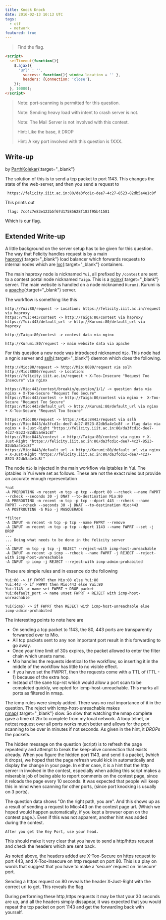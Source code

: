 ```yaml
---
title: Knock Knock
date: 2016-02-13 10:13 UTC
tags: 
  - ctf
  - network
featured: true
---
```


> Find the flag.

~~~ html
<script>
  setTimeout(function(){
    $.ajax({
      'url' : '',
        success: function(){ window.location = '' },
        headers: {Connection: 'close'},
    });
  }, 10000);
</script>
~~~

> Note: port-scanning is permitted for this question.
>
> Note: Sending heavy load with intent to crash server is not.
>
> Note: The Mail Server is not involved with this contest. 
>
> Hint: Like the base, it DROP
>
> Hint: A key port involved with this question is 1XXX.

## Write-up

by [ParthKolekar](https://github.com/ParthKolekar){:target="_blank"}

The solution of this is to send a tcp packet to port 1143. This changes
the state of the web-server, and then you send a request to 
    
     https://felicity.iiit.ac.in:80/da3fcd1c-dee7-4c27-8523-82db5a4e1c8f

This prints out 
    
     flag: 7cc4c7e83e122b5f67d17585628f182f95b41581

Which is our flag.

## Extended Write-up

A little background on the server setup has to be given for this question.
The way that Felicity handles request is by a main [haproxy](http://www.haproxy.org/){:target="_blank"} load
balancer which forwards requests to internal nodes which are [lxc](https://linuxcontainers.org/){:target="_blank"} containers.

The main haproxy node is nicknamed `Yui`, all prefixed by `/contest` are sent to a contest portal
node nicknamed `Taiga`. This is a [nginx](http://nginx.org/){:target="_blank"} server. The main website is handled 
on a node nicknamed `Kurumi`. Kurumi is a [apache](http://httpd.apache.org/){:target="_blank"} server. 

The workflow is something like this 

    http://Yui:80/request -> Location: https://felicity.iiit.ac.in/request via haproxy
    https://Yui:443/contest -> http://Taiga:80/contest via haproxy
    https://Yui:443/default_url -> http://Kurumi:80/default_url via haproxy

    http://Taiga:80/contest -> contest data via nginx

    http://Kurumi:80/request -> main website data via apache

For this question a new node was introduced nicknamed `Mio`. This node had a ngnix server and 
[sslh](http://www.rutschle.net/tech/sslh.shtml){:target="_blank"} daemon which does the following.

    http://Mio:80/request -> http://Mio:8080/request via sslh
    http://Mio:8080/request -> Location: https://felicity.iiit.ac.in/request + X-Too-Insecure "Request Too Insecure" via nginx

    https://Mio:443/contest/breakin/question/1/1/ -> question data via nginx + X-Too-Secure "Request Too Secure"
    https://Mio:443/contest -> http://Taiga:80/contest via nginx +  X-Too-Secure "Request Too Secure"
    https://Mio:443/default_url -> http://Kurumi:80/default_url via nginx + X-Too-Secure "Request Too Secure"

    https://Mio:80/request -> https://Mio:8443/request via sslh
    https://Mio:8443/da3fcd1c-dee7-4c27-8523-82db5a4e1c8f -> flag data via nginx + X-Just-Right "https://felicity.iiit.ac.in:80/da3fcd1c-dee7-4c27-8523-82db5a4e1c8f"
    https://Mio:8443/contest -> http://Taiga:80/contest via nginx + X-Just-Right "https://felicity.iiit.ac.in:80/da3fcd1c-dee7-4c27-8523-82db5a4e1c8f"
    https://Mio:8443/default_url -> http://Kurumi:80/default_url via nginx + X-Just-Right "https://felicity.iiit.ac.in:80/da3fcd1c-dee7-4c27-8523-82db5a4e1c8f"
    
The node `Mio` is injected in the main workflow via iptables in Yui.
The iptables in Yui were set as follows. These are not the exact rules but provide an 
accurate enough representation

    *nat
    -A PREROUTING -m recent -m tcp -p tcp --dport 80 --rcheck --name FWPRT --rcheck --seconds 30 -j DNAT --to-destination Mio:80
    -A PREROUTING -m recent -m tcp -p tcp --dport 443 --rcheck --name FWPRT --rcheck --seconds 30 -j DNAT --to-destination Mio:443
    -A POSTROUTING -S Mio -j MASQUERADE

    *filter
    -A INPUT -m recent -m tcp -p tcp --name FWPRT --remove 
    -A INPUT -m recent -m tcp -p tcp --dport 1143 --name FWPRT --set -j DROP
    ...
    ... Doing what needs to be done in the felicity server
    ...
    -A INPUT -m tcp -p tcp -j REJECT --reject-with icmp-host-unreachable
    -A INPUT -m recent -p icmp --rcheck --name FWPRT -j REJECT --reject-with icmp-host-unreachable
    -A INPUT -p icmp -j REJECT --reject-with icmp-admin-prohabited

These are simple rules and in essence do the following

    Yui:80 -> if FWPRT then Mio:80 else Yui:80
    Yui:443 -> if FWPRT then Mio:443 else Yui:80
    Yui:1143 -> name set FWPRT + DROP packet
    Yui:default_port -> name unset FWPRT + REJECT with icmp-host-unreachable

    Yui(icmp) -> if FWPRT then REJECT with icmp-host-unreachable else icmp-admin-prohabited

The interesting points to note here are 

* On sending a tcp packet to 1143, the 80, 443 ports are transparently forwarded over to Mio.
* All tcp packets sent to any non important port result in this forwarding to go away.
* Once your time limit of 30s expires, the packet allowed to enter the filter chain which unsets name.
* Mio handles the requests identical to the workflow, so inserting it in the middle of the workflow has little to no visible effect.
* If you have set the FWPRT, then the requests come with a TTL of (TTL - 1) because of the extra hop.
* Instead of the sane tcp-rst which would allow a port scan to be completed quickly, we opted for icmp-host-unreachable. This marks all ports as filtered in nmap.

The icmp rules were simply added. There was no real importance of it in the question. The reject with icmp-host-unreachable makes [nmap](https://nmap.org/){:target="_blank"} 
slow. So slow that watching the nmap complete gave a time of 2hr to complete from my local network. A loop telnet, or netcat request over all ports works
much better and allows for the port scanning to be over in minutes if not seconds. As given in the hint, it *DROP*s the packets. 

The hidden message on the question (script) is to refresh the page repeatedly and attempt to break the keep-alive connection that exists
already. When you figure the hidden port 1143, and send it a packet, (which it drops), we hoped that the page refresh would kick in automatically and 
display the change in your page. In either case, it is a hint that the http server in involved in the contest, especially when adding this script 
makes a miserable job of being able to report comments on the contest page, since it reloads the page every 10 seconds. It was expected that people will 
keep this in mind when scanning for other ports, (since port knocking is usually on 3 ports). 

The question data shows "On the right path, you are". And this shows up as a result of sending a request to Mio:443 on the contest 
page url. (Which we hoped would happen automatically, if you kept a browser open on the contest page.). Even if this was not apparent, another hint was added
during the contest.

    After you get the Key Port, use your head.

This should make it very clear that you have to send a http/https request and check the headers which are sent back.

As noted above, the headers added are X-Too-Secure on https request to port 443, and X-Too-Insecure on http request on port 80. 
This is a play on words that suggest that you have to make a 'secure' request on 'insecure' port. 

Sending a https request on 80 reveals the header X-Just-Right with the correct url to get. This reveals the flag.

During performing these http,https requests it may be that your 30 seconds are up, and all the headers simply dissapear,
it was expected that you would repeat the tcp packet on port 1143 and get the forwarding back with yourself.
